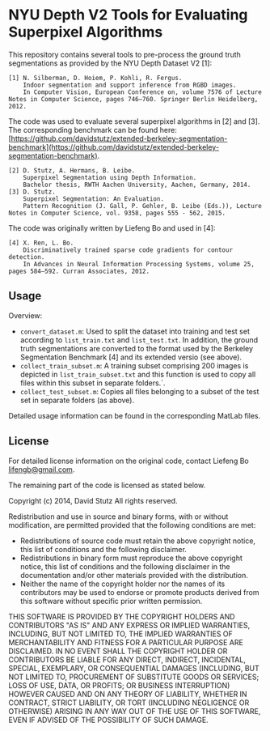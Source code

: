 # NYU Depth V2 Tools for Evaluating Superpixel Algorithms

This repository contains several tools to pre-process the ground truth segmentations as provided by the NYU Depth Dataset V2 [1]:

	[1] N. Silberman, D. Hoiem, P. Kohli, R. Fergus.
		Indoor segmentation and support inference from RGBD images.
		In Computer Vision, European Conference on, volume 7576 of Lecture Notes in Computer Science, pages 746–760. Springer Berlin Heidelberg, 2012.

The code was used to evaluate several superpixel algorithms in [2] and [3]. The corresponding benchmark can be found here: [https://github.com/davidstutz/extended-berkeley-segmentation-benchmark](https://github.com/davidstutz/extended-berkeley-segmentation-benchmark).

	[2] D. Stutz, A. Hermans, B. Leibe.
		Superpixel Segmentation using Depth Information.
		Bachelor thesis, RWTH Aachen University, Aachen, Germany, 2014.
	[3] D. Stutz.
		Superpixel Segmentation: An Evaluation.
		Pattern Recognition (J. Gall, P. Gehler, B. Leibe (Eds.)), Lecture Notes in Computer Science, vol. 9358, pages 555 - 562, 2015.

The code was originally written by Liefeng Bo and used in [4]:

	[4] X. Ren, L. Bo.
		Discriminatively trained sparse code gradients for contour detection.
		In Advances in Neural Information Processing Systems, volume 25, pages 584–592. Curran Associates, 2012.

## Usage

Overview:

* `convert_dataset.m`: Used to split the dataset into training and test set according to `list_train.txt` and `list_test.txt`. In addition, the ground truth segmentations are converted to the format used by the Berkeley Segmentation Benchmark [4] and its extended versio (see above).
* `collect_train_subset.m`: A training subset comprising 200 images is depicted in `list_train_subset.txt` and this function is used to copy all files within this subset in separate folders.`.
* `collect_test_subset.m`: Copies all files belonging to a subset of the test set in separate folders (as above).

Detailed usage information can be found in the corresponding MatLab files.

## License

For detailed license information on the original code, contact Liefeng Bo <lifengb@gmail.com>.

The remaining part of the code is licensed as stated below.

Copyright (c) 2014, David Stutz All rights reserved.

Redistribution and use in source and binary forms, with or without modification, are permitted provided that the following conditions are met:

* Redistributions of source code must retain the above copyright notice, this list of conditions and the following disclaimer.
* Redistributions in binary form must reproduce the above copyright notice, this list of conditions and the following disclaimer in the documentation and/or other materials provided with the distribution.
* Neither the name of the copyright holder nor the names of its contributors may be used to endorse or promote products derived from this software without specific prior written permission.

THIS SOFTWARE IS PROVIDED BY THE COPYRIGHT HOLDERS AND CONTRIBUTORS "AS IS" AND ANY EXPRESS OR IMPLIED WARRANTIES, INCLUDING, BUT NOT LIMITED TO, THE IMPLIED WARRANTIES OF MERCHANTABILITY AND FITNESS FOR A PARTICULAR PURPOSE ARE DISCLAIMED. IN NO EVENT SHALL THE COPYRIGHT HOLDER OR CONTRIBUTORS BE LIABLE FOR ANY DIRECT, INDIRECT, INCIDENTAL, SPECIAL, EXEMPLARY, OR CONSEQUENTIAL DAMAGES (INCLUDING, BUT NOT LIMITED TO, PROCUREMENT OF SUBSTITUTE GOODS OR SERVICES; LOSS OF USE, DATA, OR PROFITS; OR BUSINESS INTERRUPTION) HOWEVER CAUSED AND ON ANY THEORY OF LIABILITY, WHETHER IN CONTRACT, STRICT LIABILITY, OR TORT (INCLUDING NEGLIGENCE OR OTHERWISE) ARISING IN ANY WAY OUT OF THE USE OF THIS SOFTWARE, EVEN IF ADVISED OF THE POSSIBILITY OF SUCH DAMAGE.